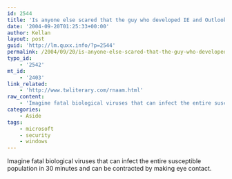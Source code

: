 ```yaml
---
id: 2544
title: 'Is anyone else scared that the guy who developed IE and Outlook is hacking biology these days?'
date: '2004-09-20T01:25:33+00:00'
author: Kellan
layout: post
guid: 'http://lm.quxx.info/?p=2544'
permalink: /2004/09/20/is-anyone-else-scared-that-the-guy-who-developed-ie-and-outlook-is-hacking-biology-these-days/
typo_id:
    - '2542'
mt_id:
    - '2403'
link_related:
    - 'http://www.twliterary.com/rnaam.html'
raw_content:
    - 'Imagine fatal biological viruses that can infect the entire susceptible population in 30 minutes and can be contracted by making eye contact.'
categories:
    - Aside
tags:
    - microsoft
    - security
    - windows
---
```


Imagine fatal biological viruses that can infect the entire susceptible population in 30 minutes and can be contracted by making eye contact.